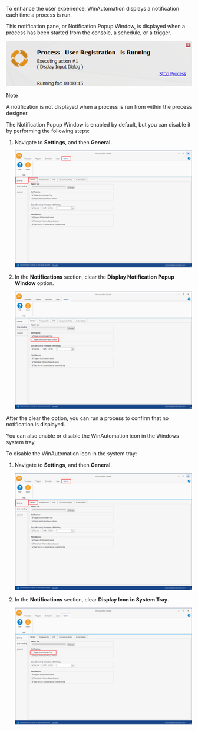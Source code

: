To enhance the user experience, WinAutomation displays a notification each time a process is run. 

This notification pane, or Notification Popup Window, is displayed when a process has been started from the console, a schedule, or a trigger. 

![The Notification Popup Window.](..\media\notification-popup-window.png)

> [!NOTE]
> A notification is not displayed when a process is run from within the process designer.

The Notification Popup Window is enabled by default, but you can disable it by performing the following steps:

1.	Navigate to **Settings**, and then **General**.

    ![The General tab.](..\media\general-tab-settings-options.png)

1.	In the **Notifications** section, clear the **Display Notification Popup Window** option.

    ![A checkbox to enable or disable the Notification Popup Window.](..\media\disable-notification-popup-window-option.png)

After the clear the option, you can run a process to confirm that no notification is displayed. 

You can also enable or disable the WinAutomation icon in the Windows system tray.

To disable the WinAutomation icon in the system tray:

1.	Navigate to **Settings**, and then **General**.

    ![The General tab.](..\media\general-tab-settings-options.png)

1.	In the **Notifications** section, clear **Display Icon in System Tray**. 

    ![A checkbox to enable or disable the icon in system tray.](..\media\disable-display-icon-in-system-tray-option.png)